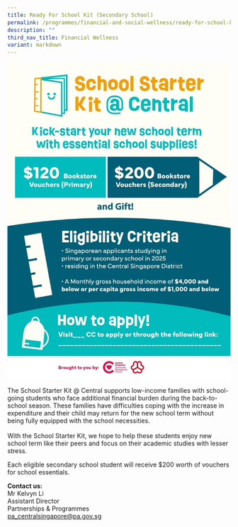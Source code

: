```yaml
---
title: Ready For School Kit (Secondary School)
permalink: /programmes/financial-and-social-wellness/ready-for-school-kit-secondaryschool/
description: ""
third_nav_title: Financial Wellness
variant: markdown
---
```

![](/images/School_Starter_Kit___Central.jpg)

The School Starter Kit @ Central supports low-income families with school-going students who face additional financial burden during the back-to-school season. These families have difficulties coping with the increase in expenditure and their child may return for the new school term without being fully equipped with the school necessities.<br><br>With the School Starter Kit, we hope to help these students enjoy new school term like their peers and focus on their academic studies with lesser stress.

Each eligible secondary school student will receive $200 worth of vouchers for school essentials.


**Contact us:**  
Mr Kelvyn Li
<br>Assistant Director&nbsp;  
Partnerships &amp; Programmes  
[pa\_centralsingapore@pa.gov.sg](mailto:pa_centralsingapore@pa.gov.sg)